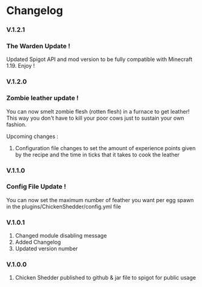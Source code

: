 # Changelog

### V.1.2.1
### The Warden Update !

Updated Spigot API and mod version to be fully compatible with Minecraft 1.19. Enjoy !

### V.1.2.0
### Zombie leather update !
You can now smelt zombie flesh (rotten flesh) in a furnace to get leather! This way you don't have to kill your poor cows just to sustain your own fashion.

Upcoming changes :
1. Configuration file changes to set the amount of experience points given by the recipe and the time in ticks that it takes to cook the leather 

### V.1.1.0
### Config File Update ! 
You can now set the maximum number of feather you want per egg spawn in the plugins/ChickenShedder/config.yml file

### V.1.0.1 
1. Changed module disabling message
2. Added Changelog
3. Updated version number

### V.1.0.0
1. Chicken Shedder published to github & jar file to spigot for public usage